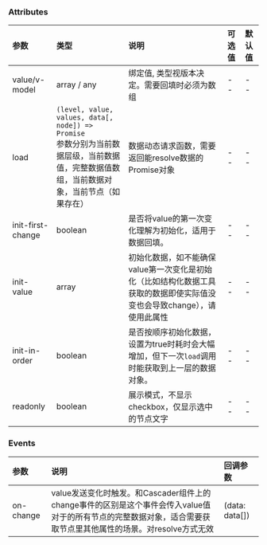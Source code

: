 ### Attributes

| 参数              | 类型                                                                                                                                         | 说明                                                                                                                    | 可选值 | 默认值 |
| :---------------- | :------------------------------------------------------------------------------------------------------------------------------------------- | :---------------------------------------------------------------------------------------------------------------------- | :----- | :----- |
| value/v-model     | array / any                                                                                                                                  | 绑定值, 类型视版本决定。需要回填时必须为数组                                                                            | --     | --     |
| load              | `(level, value, values, data[, node]) => Promise`<br/>参数分别为当前数据层级，当前数据值，完整数据值数组，当前数据对象，当前节点（如果存在） | 数据动态请求函数，需要返回能resolve数据的Promise对象                                                                    | --     | --     |
| init-first-change | boolean                                                                                                                                      | 是否将value的第一次变化理解为初始化，适用于数据回填。                                                                                     | --     | --   |
| init-value        | array                                                                                                                                        | 初始化数据，如不能确保value第一次变化是初始化（比如结构化数据工具获取的数据即使实际值没变也会导致change），请使用此属性 | --     | --     |
| init-in-order     | boolean                                                                                                                                      | 是否按顺序初始化数据，设置为true时耗时会大幅增加，但下一次`load`调用时能获取到上一层的数据对象。                        | --     | --     |
| readonly          | boolean                                                                                                                                      | 展示模式，不显示checkbox，仅显示选中的节点文字                                                                          | --     | --     |

### Events


| 参数      | 说明                                                                                                                                           | 回调参数       |
| :-------- | :--------------------------------------------------------------------------------------------------------------------------------------------- | :------------- |
| on-change | value发送变化时触发。和Cascader组件上的change事件的区别是这个事件会传入value值对于的所有节点的完整数据对象，适合需要获取节点里其他属性的场景。对resolve方式无效 | (data: data[]) |